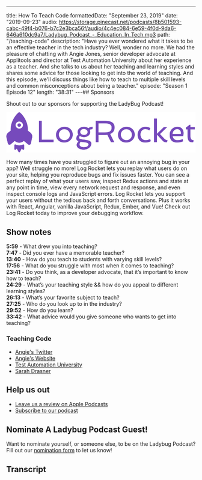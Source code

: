---

title: How To Teach Code
formattedDate: "September 23, 2019"
date: "2019-09-23"
audio: https://storage.pinecast.net/podcasts/8b501593-cabc-49f4-b076-b7c2e3bca56f/audio/4c4ec084-6e59-4f0d-9da6-646a610dc9a7/Ladybug_Podcast_-_Education_In_Tech.mp3
path: "/teaching-code"
description: "Have you ever wondered what it takes to be an effective teacher in the tech industry? Well, wonder no more. We had the pleasure of chatting with Angie Jones, senior developer advocate at Applitools and director at Test Automation University about her experience as a teacher. And she talks to us about her teaching and learning styles and shares some advice for those looking to get into the world of teaching. And this episode, we'll discuss things like how to teach to multiple skill levels and common misconceptions about being a teacher."
episode: "Season 1 Episode 12"
length: "38:31"
---## Sponsors

Shout out to our sponsors for supporting the LadyBug Podcast!

<a class="image-link" target="_blank" href="https://logrocket.com">
<img src="../../images/sponsors/logrocket.svg" alt="LogRocket Website"></a>

How many times have you struggled to figure out an annoying bug in your app? Well struggle no more! Log Rocket lets you replay what users do on your site, helping you reproduce bugs and fix issues faster. You can see a perfect replay of what your users saw, inspect Redux actions and state at any point in time, view every network request and response, and even inspect console logs and JavaScript errors. Log Rocket lets you support your users without the tedious back and forth conversations. Plus it works with React, Angular, vanilla JavaScript, Redux, Ember, and Vue! Check out Log Rocket today to improve your debugging workflow.

## Show notes

**5:59** - What drew you into teaching?  
**7:47** - Did you ever have a memorable teacher?  
**13:40** - How do you teach to students with varying skill levels?  
**17:56** - What do you struggle with most when it comes to teaching?  
**23:41** - Do you think, as a developer advocate, that it’s important to know how to teach?  
**24:29** - What’s your teaching style && how do you appeal to different learning styles?  
**26:13** - What’s your favorite subject to teach?  
**27:25** - Who do you look up to in the industry?  
**29:52** - How do you learn?  
**33:42** - What advice would you give someone who wants to get into teaching?

### Teaching Code

- <a target="_blank" href="https://twitter.com/techgirl1908">Angie's Twitter</a>
- <a target="_blank" href="http://angiejones.tech/">Angie's Website</a>
- <a target="_blank" href="https://testautomationu.applitools.com/instructors/angie_jones.html">Test Automation University</a>
- <a target="_blank" href="https://frontendmasters.com/teachers/sarah-drasner/">Sarah Drasner</a>

## Help us out

- <a target="_blank" href="https://podcasts.apple.com/us/podcast/ladybug-podcast/id1469229625">Leave us a review on Apple Podcasts</a>
- <a target="_blank" href="https://link.chtbl.com/ladybugpodcast">Subscribe to our podcast</a>

## Nominate A Ladybug Podcast Guest!

Want to nominate yourself, or someone else, to be on the Ladybug Podcast? Fill out our [nomination form](https://forms.gle/SUK6Usk6EnnkTsjG8) to let us know!

## Transcript
